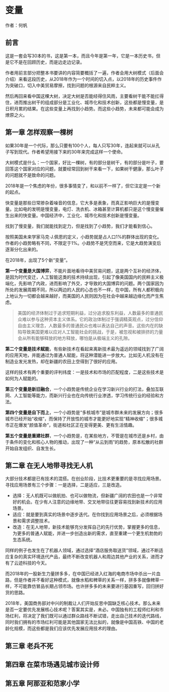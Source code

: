 变量
==========================

作者：何帆

前言
--------------------------

这是一套会写30本的书，这是第一本，而且今年是第一年，它是一本历史书，但是它不是在回顾历史，而是边走边记录。

作者用前言部分把整本书要讲的内容简要概括了一遍，作者会用大树模式（后面会介绍）来看这段历史，从2018年作为一个时间的切入点，以2018年的历史事件作为突破口，切入中美贸易摩擦，找到问题的根源来自民粹主义。

然后再回来看中国这棵大树，决定大树是否能经得住风雨，主要看树干能不能扛得住，进而推出树干的组成部分是工业化、城市化和技术创新，这些都是慢变量，是日积月累的结果。在这些变量上再找到小趋势。而这些小趋势，未来都可能会成为燎原之火。

第一章 怎样观察一棵树
--------------------------

如果30年是一个代际，那么只要有100个人，每人只写30年，连起来就可以从孔子写到现代。作者希望用接下来的30年来完成这样一个使命。

大树模式是什么：一个国家，好比一棵树，有的部分是树干，有的部分是叶子，要回答这个国家对应的问题，就要经常回到树干来看一下，如果树干健康，那么叶子的问题就不是致命的问题。

2018年是一个焦虑的年份，很多事情变了，和以前不一样了，但它注定是一个新的起点。

快变量是那些日常掺杂着噪音的信息，它大多是表象，而真正影响巨大的是慢变量。比如电的发明是慢变量，电灯、洗衣机、冰箱甚至计算机都只是这个慢变量催生出来的快变量。中国经济中，工业化、城市化和技术创新是慢变量。

找到了慢变量，我们就能找到定力，但是找到了小趋势，我们才能看到信心。

按照美国未来学家马克·J.佩恩的定义，小趋势就是占人口1%的群体出现的变化。作者的小趋势略有不同，不限定于1%。小趋势不是凭空而来，它是大趋势演变后逐渐分化出来的。

在2018年，出现了5个新“变量”。

**第一个变量是大国博弈**，不能片面地看待中美贸易问题，这是两个互补的经济体，是因为时代变迁，人工智能这类的技术持续出现，引起了像美国国内的民粹主义极端化，先影响了内政，进而影响了外交，才导致的大国博弈的问题。两个国家因为所处的发展周期不同，所以两边的人民的心态也不一样，在中国，所有人都积极向上地认为一切都会越来越好，而美国的人民则因为在社会中越来越边缘化而产生焦虑。

> 美国的经济体制过于追求短期利益，过分追求股东利益，人数最多的普通民众难以参与这种资本主义体系。它的政治体制过于强调精英观点，过分信仰自由主义理念，人数最多的普通民众也难以表达自己的声音。这些内在的缺陷导致美国更难以应对人工智能社会的挑战，于是，被忽视和被排挤的力量会从所有能够释放的地方释放，哪怕是从极端主义的孔隙。

**第二个变量是技术赋能**，有些新技术在看起来离新技术最为遥远的领域找到了广阔的应用天地，并能通过为普通人赋能，将这种潜能进一步放大。比如无人机没有在制造业发光发热，却在新疆的农田上空得到了很好的应用。

这样的技术有两个重要的评判纬度：一是技术和市场的匹配程度，二是这些技术是如何为人赋能的。

**第三个变量是新旧融合**，一个小趋势是传统企业在学习新兴行业的打法，叠加互联网、人工智能等能力，而新兴行业也在向传统行业渗透，学习传统行业的经验和方法。

**第四个变量是自下而上**，一个小趋势是“多核城市”是城市群未来的发展方向；很多城市已经开始“收缩”，而保持了开放性的城市才能更好地实现“精神收缩”；很多城市正在爆发“颜值革命”，街道和社区正在变得更美、更有生活情趣。

**第五个变量是重建社群**，一个小趋势是，在某些地方，不管是在城市还是乡村，由于条件的变化和核心人物的推动，出现了一种“从云到雨”的趋势，原本松散的社群开始自发组织、自发生长。

第二章 在无人地带寻找无人机
--------------------------

大部分技术都是已有技术的混搭。在创业阶段，比技术更重要的是寻找应用场景。寻找应用场景有三个步骤：一是选择，二是适应，三是改造。

- 选择：无人机既可以做航拍、也可以做物流，但新疆广阔的农田也是一个非常好的机会。在少有人注意的边缘地带、交叉地带往往更容易找到新技术的应用场景。
- 适应：就是要到真实的场景中逐步迭代。在你找到应用场景之后，必须根据场景和需求调整技术。
- 改造：在无人地带，新技术能够充分发挥自己的先行优势，掌握更多的信息，为更多的普通人赋能，并进一步创造出新的需求，直至重建一个更生机勃勃的生态系统。

同样的例子也发生在了机器人领域，通过选择“酒店服务取送货”领域，通过不断适应复杂的真实环境迭代产品，最终不断改变机器人和周边其他产业的关系，进而才有了云迹科技的今天。

而2018年的一股新生力量拼多多，在中国已经进入红海的电商市场中杀出一片血路，但是作者并不看好这种模式，就像水稻和稗草的关系一样，拼多多就像稗草一样，不可能靠仿冒品长期占领市场。也许拼多多的未来要进行基因重写，回归拼好货的思路。

2018年，美国商务部对中兴的制裁让人们开始反思中国缺乏核心技术。那么未来是否一定要优先发展核心技术呢？答案其实是，未必。中国独有的工程师红利和市场红利，将决定了我们既可以通过群众路线不断试错，走出自己技术的迭代路线，同时我们拥有的市场红利可能是其他国家无法比拟的，就像是中国高铁、中国的老龄化规模，而这些都是我们应该优先发展应用技术的理由。

第三章 老兵不死
--------------------------

第四章 在菜市场遇见城市设计师
--------------------------

第五章 阿那亚和范家小学
--------------------------